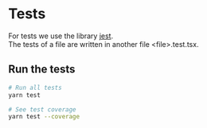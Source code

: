 # Tests
For tests we use the library [jest](https://jestjs.io/docs/getting-started). <br>
The tests of a file are written in another file \<file\>.test.tsx.

## Run the tests
```bash
# Run all tests
yarn test

# See test coverage
yarn test --coverage
```